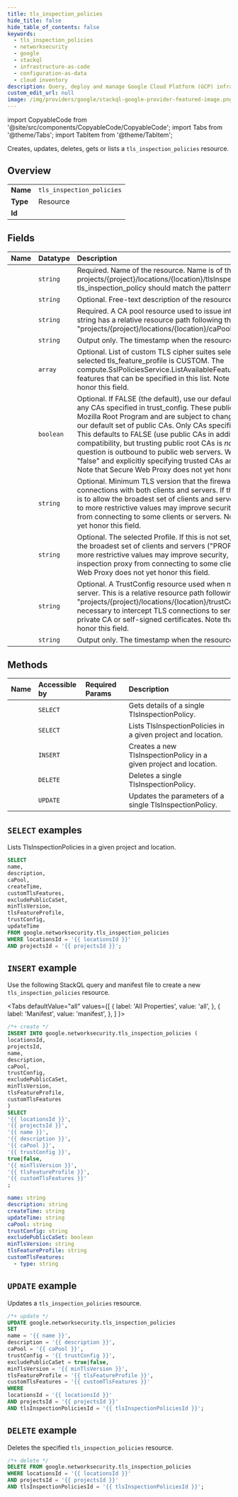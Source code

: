 ```yaml
---
title: tls_inspection_policies
hide_title: false
hide_table_of_contents: false
keywords:
  - tls_inspection_policies
  - networksecurity
  - google
  - stackql
  - infrastructure-as-code
  - configuration-as-data
  - cloud inventory
description: Query, deploy and manage Google Cloud Platform (GCP) infrastructure and resources using SQL
custom_edit_url: null
image: /img/providers/google/stackql-google-provider-featured-image.png
---
```


import CopyableCode from '@site/src/components/CopyableCode/CopyableCode';
import Tabs from '@theme/Tabs';
import TabItem from '@theme/TabItem';

Creates, updates, deletes, gets or lists a <code>tls_inspection_policies</code> resource.

## Overview
<table><tbody>
<tr><td><b>Name</b></td><td><code>tls_inspection_policies</code></td></tr>
<tr><td><b>Type</b></td><td>Resource</td></tr>
<tr><td><b>Id</b></td><td><CopyableCode code="google.networksecurity.tls_inspection_policies" /></td></tr>
</tbody></table>

## Fields
| Name | Datatype | Description |
|:-----|:---------|:------------|
| <CopyableCode code="name" /> | `string` | Required. Name of the resource. Name is of the form projects/{project}/locations/{location}/tlsInspectionPolicies/{tls_inspection_policy} tls_inspection_policy should match the pattern:(^[a-z]([a-z0-9-]{0,61}[a-z0-9])?$). |
| <CopyableCode code="description" /> | `string` | Optional. Free-text description of the resource. |
| <CopyableCode code="caPool" /> | `string` | Required. A CA pool resource used to issue interception certificates. The CA pool string has a relative resource path following the form "projects/{project}/locations/{location}/caPools/{ca_pool}". |
| <CopyableCode code="createTime" /> | `string` | Output only. The timestamp when the resource was created. |
| <CopyableCode code="customTlsFeatures" /> | `array` | Optional. List of custom TLS cipher suites selected. This field is valid only if the selected tls_feature_profile is CUSTOM. The compute.SslPoliciesService.ListAvailableFeatures method returns the set of features that can be specified in this list. Note that Secure Web Proxy does not yet honor this field. |
| <CopyableCode code="excludePublicCaSet" /> | `boolean` | Optional. If FALSE (the default), use our default set of public CAs in addition to any CAs specified in trust_config. These public CAs are currently based on the Mozilla Root Program and are subject to change over time. If TRUE, do not accept our default set of public CAs. Only CAs specified in trust_config will be accepted. This defaults to FALSE (use public CAs in addition to trust_config) for backwards compatibility, but trusting public root CAs is *not recommended* unless the traffic in question is outbound to public web servers. When possible, prefer setting this to "false" and explicitly specifying trusted CAs and certificates in a TrustConfig. Note that Secure Web Proxy does not yet honor this field. |
| <CopyableCode code="minTlsVersion" /> | `string` | Optional. Minimum TLS version that the firewall should use when negotiating connections with both clients and servers. If this is not set, then the default value is to allow the broadest set of clients and servers (TLS 1.0 or higher). Setting this to more restrictive values may improve security, but may also prevent the firewall from connecting to some clients or servers. Note that Secure Web Proxy does not yet honor this field. |
| <CopyableCode code="tlsFeatureProfile" /> | `string` | Optional. The selected Profile. If this is not set, then the default value is to allow the broadest set of clients and servers ("PROFILE_COMPATIBLE"). Setting this to more restrictive values may improve security, but may also prevent the TLS inspection proxy from connecting to some clients or servers. Note that Secure Web Proxy does not yet honor this field. |
| <CopyableCode code="trustConfig" /> | `string` | Optional. A TrustConfig resource used when making a connection to the TLS server. This is a relative resource path following the form "projects/{project}/locations/{location}/trustConfigs/{trust_config}". This is necessary to intercept TLS connections to servers with certificates signed by a private CA or self-signed certificates. Note that Secure Web Proxy does not yet honor this field. |
| <CopyableCode code="updateTime" /> | `string` | Output only. The timestamp when the resource was updated. |

## Methods
| Name | Accessible by | Required Params | Description |
|:-----|:--------------|:----------------|:------------|
| <CopyableCode code="projects_locations_tls_inspection_policies_get" /> | `SELECT` | <CopyableCode code="locationsId, projectsId, tlsInspectionPoliciesId" /> | Gets details of a single TlsInspectionPolicy. |
| <CopyableCode code="projects_locations_tls_inspection_policies_list" /> | `SELECT` | <CopyableCode code="locationsId, projectsId" /> | Lists TlsInspectionPolicies in a given project and location. |
| <CopyableCode code="projects_locations_tls_inspection_policies_create" /> | `INSERT` | <CopyableCode code="locationsId, projectsId" /> | Creates a new TlsInspectionPolicy in a given project and location. |
| <CopyableCode code="projects_locations_tls_inspection_policies_delete" /> | `DELETE` | <CopyableCode code="locationsId, projectsId, tlsInspectionPoliciesId" /> | Deletes a single TlsInspectionPolicy. |
| <CopyableCode code="projects_locations_tls_inspection_policies_patch" /> | `UPDATE` | <CopyableCode code="locationsId, projectsId, tlsInspectionPoliciesId" /> | Updates the parameters of a single TlsInspectionPolicy. |

## `SELECT` examples

Lists TlsInspectionPolicies in a given project and location.

```sql
SELECT
name,
description,
caPool,
createTime,
customTlsFeatures,
excludePublicCaSet,
minTlsVersion,
tlsFeatureProfile,
trustConfig,
updateTime
FROM google.networksecurity.tls_inspection_policies
WHERE locationsId = '{{ locationsId }}'
AND projectsId = '{{ projectsId }}'; 
```

## `INSERT` example

Use the following StackQL query and manifest file to create a new <code>tls_inspection_policies</code> resource.

<Tabs
    defaultValue="all"
    values={[
        { label: 'All Properties', value: 'all', },
        { label: 'Manifest', value: 'manifest', },
    ]
}>
<TabItem value="all">

```sql
/*+ create */
INSERT INTO google.networksecurity.tls_inspection_policies (
locationsId,
projectsId,
name,
description,
caPool,
trustConfig,
excludePublicCaSet,
minTlsVersion,
tlsFeatureProfile,
customTlsFeatures
)
SELECT 
'{{ locationsId }}',
'{{ projectsId }}',
'{{ name }}',
'{{ description }}',
'{{ caPool }}',
'{{ trustConfig }}',
true|false,
'{{ minTlsVersion }}',
'{{ tlsFeatureProfile }}',
'{{ customTlsFeatures }}'
;
```
</TabItem>
<TabItem value="manifest">

```yaml
name: string
description: string
createTime: string
updateTime: string
caPool: string
trustConfig: string
excludePublicCaSet: boolean
minTlsVersion: string
tlsFeatureProfile: string
customTlsFeatures:
  - type: string

```
</TabItem>
</Tabs>

## `UPDATE` example

Updates a <code>tls_inspection_policies</code> resource.

```sql
/*+ update */
UPDATE google.networksecurity.tls_inspection_policies
SET 
name = '{{ name }}',
description = '{{ description }}',
caPool = '{{ caPool }}',
trustConfig = '{{ trustConfig }}',
excludePublicCaSet = true|false,
minTlsVersion = '{{ minTlsVersion }}',
tlsFeatureProfile = '{{ tlsFeatureProfile }}',
customTlsFeatures = '{{ customTlsFeatures }}'
WHERE 
locationsId = '{{ locationsId }}'
AND projectsId = '{{ projectsId }}'
AND tlsInspectionPoliciesId = '{{ tlsInspectionPoliciesId }}';
```

## `DELETE` example

Deletes the specified <code>tls_inspection_policies</code> resource.

```sql
/*+ delete */
DELETE FROM google.networksecurity.tls_inspection_policies
WHERE locationsId = '{{ locationsId }}'
AND projectsId = '{{ projectsId }}'
AND tlsInspectionPoliciesId = '{{ tlsInspectionPoliciesId }}';
```

